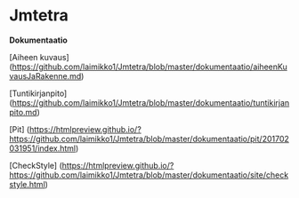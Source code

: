 # Jmtetra


**Dokumentaatio**

[Aiheen kuvaus] (https://github.com/laimikko1/Jmtetra/blob/master/dokumentaatio/aiheenKuvausJaRakenne.md)

[Tuntikirjanpito] (https://github.com/laimikko1/Jmtetra/blob/master/dokumentaatio/tuntikirjanpito.md)

[Pit] (https://htmlpreview.github.io/?https://github.com/laimikko1/Jmtetra/blob/master/dokumentaatio/pit/201702031951/index.html)


[CheckStyle] (https://htmlpreview.github.io/?https://github.com/laimikko1/Jmtetra/blob/master/dokumentaatio/site/checkstyle.html)
